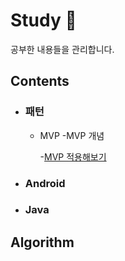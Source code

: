 # Study :green_book:
공부한 내용들을 관리합니다.

## Contents 
- ### 패턴

  - MVP
  -MVP 개념 

    -[MVP 적용해보기](https://github.com/leebyungchangPort/study/tree/master/mvp/MvpExam)

- ### Android

- ### Java



## Algorithm 
